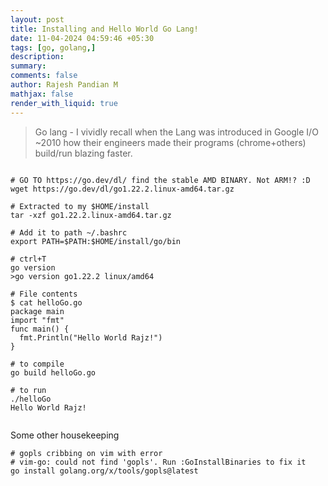 ```yaml
---
layout: post
title: Installing and Hello World Go Lang!
date: 11-04-2024 04:59:46 +05:30
tags: [go, golang,]
description:
summary:
comments: false
author: Rajesh Pandian M
mathjax: false
render_with_liquid: true
---
```


> Go lang - I vividly recall when the Lang was introduced in Google I/O ~2010 how their engineers made their programs (chrome+others) build/run
blazing faster. 


```

# GO TO https://go.dev/dl/ find the stable AMD BINARY. Not ARM!? :D
wget https://go.dev/dl/go1.22.2.linux-amd64.tar.gz

# Extracted to my $HOME/install
tar -xzf go1.22.2.linux-amd64.tar.gz

# Add it to path ~/.bashrc
export PATH=$PATH:$HOME/install/go/bin

# ctrl+T
go version
>go version go1.22.2 linux/amd64

# File contents
$ cat helloGo.go
package main
import "fmt"
func main() {
  fmt.Println("Hello World Rajz!")
}

# to compile
go build helloGo.go

# to run
./helloGo
Hello World Rajz!


```



Some other housekeeping
```shell
# gopls cribbing on vim with error
# vim-go: could not find 'gopls'. Run :GoInstallBinaries to fix it
go install golang.org/x/tools/gopls@latest
```
